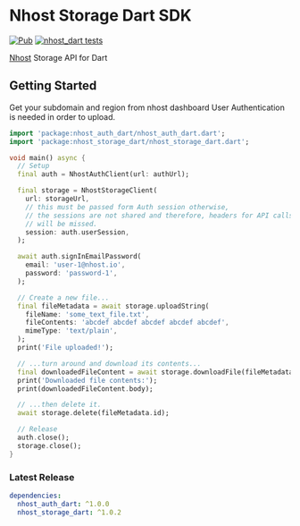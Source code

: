 # Nhost Storage Dart SDK

[![Pub](https://img.shields.io/pub/v/nhost_dart)](https://pub.dev/packages/nhost_dart)
[![nhost_dart tests](https://github.com/nhost/nhost-dart/actions/workflows/test.nhost_dart.yaml/badge.svg)](https://github.com/nhost/nhost-dart/actions/workflows/test.nhost_dart.yaml)

[Nhost](https://nhost.io) Storage API for Dart

## Getting Started

Get your subdomain and region from nhost dashboard User Authentication is needed
in order to upload.

```dart
import 'package:nhost_auth_dart/nhost_auth_dart.dart';
import 'package:nhost_storage_dart/nhost_storage_dart.dart';

void main() async {
  // Setup
  final auth = NhostAuthClient(url: authUrl);

  final storage = NhostStorageClient(
    url: storageUrl,
    // this must be passed form Auth session otherwise,
    // the sessions are not shared and therefore, headers for API calls
    // will be missed.
    session: auth.userSession,
  );

  await auth.signInEmailPassword(
    email: 'user-1@nhost.io',
    password: 'password-1',
  );

  // Create a new file...
  final fileMetadata = await storage.uploadString(
    fileName: 'some_text_file.txt',
    fileContents: 'abcdef abcdef abcdef abcdef abcdef',
    mimeType: 'text/plain',
  );
  print('File uploaded!');

  // ...turn around and download its contents...
  final downloadedFileContent = await storage.downloadFile(fileMetadata.id);
  print('Downloaded file contents:');
  print(downloadedFileContent.body);

  // ...then delete it.
  await storage.delete(fileMetadata.id);

  // Release
  auth.close();
  storage.close();
}

```

### Latest Release

```yaml
dependencies:
  nhost_auth_dart: ^1.0.0
  nhost_storage_dart: ^1.0.2
```
